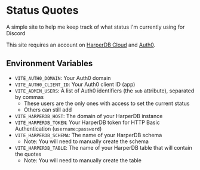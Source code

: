 # Status Quotes
A simple site to help me keep track of what status I'm currently using for Discord

This site requires an account on [HarperDB Cloud](https://harperdb.io/product/harperdb-cloud/) and [Auth0](https://auth0.com/).

## Environment Variables
- `VITE_AUTH0_DOMAIN`: Your Auth0 domain
- `VITE_AUTH0_CLIENT_ID`: Your Auth0 client ID (app)
- `VITE_ADMIN_USERS`: A list of Auth0 identifiers (the `sub` attribute), separated by commas
  - These users are the only ones with access to set the current status
  - Others can still add
- `VITE_HARPERDB_HOST`: The domain of your HarperDB instance
- `VITE_HARPERDB_TOKEN`: Your HarperDB token for HTTP Basic Authentication (`username:password`)
- `VITE_HARPERDB_SCHEMA`: The name of your HarperDB schema
  - Note: You will need to manually create the schema
- `VITE_HARPERDB_TABLE`: The name of your HarperDB table that will contain the quotes
  - Note: You will need to manually create the table
